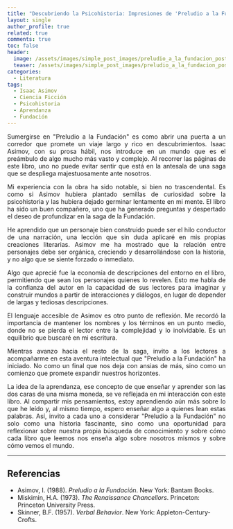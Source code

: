 ```yaml
---
title: "Descubriendo la Psicohistoria: Impresiones de 'Preludio a la Fundación'"
layout: single
author_profile: true
related: true
comments: true
toc: false
header:
  image: /assets/images/simple_post_images/preludio_a_la_fundacion_post.png
  teaser: /assets/images/simple_post_images/preludio_a_la_fundacion_post.png
categories:
  - Literatura
tags:
  - Isaac Asimov
  - Ciencia Ficción
  - Psicohistoria
  - Aprendanza
  - Fundación
---
```

<div markdown="1" style="text-align: justify;">
Sumergirse en "Preludio a la Fundación" es como abrir una puerta a un corredor que promete un viaje largo y rico en descubrimientos. Isaac Asimov, con su prosa hábil, nos introduce en un mundo que es el preámbulo de algo mucho más vasto y complejo. Al recorrer las páginas de este libro, uno no puede evitar sentir que está en la antesala de una saga que se despliega majestuosamente ante nosotros.

Mi experiencia con la obra ha sido notable, si bien no trascendental. Es como si Asimov hubiera plantado semillas de curiosidad sobre la psicohistoria y las hubiera dejado germinar lentamente en mi mente. El libro ha sido un buen compañero, uno que ha generado preguntas y despertado el deseo de profundizar en la saga de la Fundación.

He aprendido que un personaje bien construido puede ser el hilo conductor de una narración, una lección que sin duda aplicaré en mis propias creaciones literarias. Asimov me ha mostrado que la relación entre personajes debe ser orgánica, creciendo y desarrollándose con la historia, y no algo que se siente forzado o inmediato.

Algo que aprecié fue la economía de descripciones del entorno en el libro, permitiendo que sean los personajes quienes lo revelen. Esto me habla de la confianza del autor en la capacidad de sus lectores para imaginar y construir mundos a partir de interacciones y diálogos, en lugar de depender de largas y tediosas descripciones.

El lenguaje accesible de Asimov es otro punto de reflexión. Me recordó la importancia de mantener los nombres y los términos en un punto medio, donde no se pierda el lector entre la complejidad y lo inolvidable. Es un equilibrio que buscaré en mi escritura.

Mientras avanzo hacia el resto de la saga, invito a los lectores a acompañarme en esta aventura intelectual que "Preludio a la Fundación" ha iniciado. No como un final que nos deja con ansias de más, sino como un comienzo que promete expandir nuestros horizontes.

La idea de la aprendanza, ese concepto de que enseñar y aprender son las dos caras de una misma moneda, se ve reflejada en mi interacción con este libro. Al compartir mis pensamientos, estoy aprendiendo aún más sobre lo que he leído y, al mismo tiempo, espero enseñar algo a quienes lean estas palabras. Así, invito a cada uno a considerar "Preludio a la Fundación" no solo como una historia fascinante, sino como una oportunidad para reflexionar sobre nuestra propia búsqueda de conocimiento y sobre cómo cada libro que leemos nos enseña algo sobre nosotros mismos y sobre cómo vemos el mundo.

</div>

---

## Referencias
- Asimov, I. (1988). *Preludio a la Fundación*. New York: Bantam Books.
- Miskimin, H.A. (1973). *The Renaissance Chancellors*. Princeton: Princeton University Press.
- Skinner, B.F. (1957). *Verbal Behavior*. New York: Appleton-Century-Crofts.
